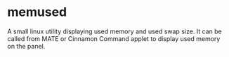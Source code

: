 # memused

A small linux utility displaying used memory and used swap size.
It can be called from MATE or Cinnamon Command applet to display used memory on the panel.
